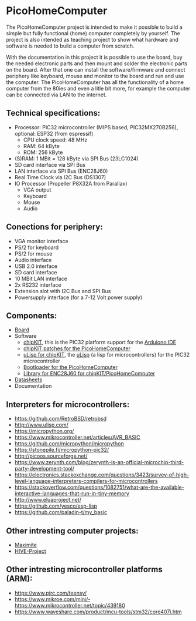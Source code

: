 # PicoHomeComputer

The PicoHomeComputer project is intended to make it possible to build a simple but fully functional (home) computer completely by yourself.
The project is also intended as teaching project to show what hardware and software is needed to build a computer from scratch.

With the documentation in this project it is possible to use the board, buy the needed electronic parts and then mount and solder 
the electronic parts on the board.
After that one can install the software/firmware and connect periphery like keyboard, mouse and monitor to the board and
run and use the computer. The PicoHomeComputer has all the functionality of a home computer from the 80ies and even a litle bit more, 
for example the computer can be connected via LAN to the internet.

Technical specifications:
-------------------------

- Processor: PIC32 microcontroller (MIPS based, PIC32MX270B256), optional: ESP32 (from espressif) 
  - CPU clock speed: 48 MHz
  - RAM: 64 kByte
  - ROM: 256 kByte
- (S)RAM: 1 MBit = 128 kByte via SPI Bus (23LC1024)
- SD card interface via SPI Bus
- LAN interface via SPI Bus (ENC28J60)
- Real Time Clock via I2C Bus (DS1307)
- IO Processor (Propeller  P8X32A from Parallax)
  - VGA output
  - Keyboard
  - Mouse
  - Audio 

Conections for periphery:
-------------------------

- VGA monitor interface
- PS/2 for keyboard
- PS/2 for mouse
- Audio interface
- USB 2.0 interface
- SD card interface  
- 10 MBit LAN interface
- 2x RS232 interface
- Extension slot with I2C Bus and SPI Bus
- Powersupply interface (for a 7-12 Volt power supply) 

Components:
-----------

- [Board](https://github.com/mneuroth/PicoHomeComputer/tree/master/board)
- Software
  - [chipKIT](https://chipkit.net/), this is the PIC32 platform support for the [Arduiono IDE](https://www.arduino.cc/en/Main/Software)
  - [chipKIT patches for the PicoHomeComputer](https://github.com/mneuroth/PicoHomeComputer/tree/master/chipKIT_patches)
  - [uLisp for chipKIT](https://github.com/mneuroth/ulisp-pic32-chipKIT), the [uLisp](http://www.ulisp.com/) (a lisp for microcontrollers) for the PIC32 microcontroller
  - [Bootloader for the PicoHomeComputer](https://github.com/mneuroth/PicoHomeComputer-pic32-bootloader)
  - [Library for ENC28J60 for chipKIT/PicoHomeComputer](https://github.com/mneuroth/PicoHomeComputer-EtherCard)
- [Datasheets](https://github.com/mneuroth/PicoHomeComputer/tree/master/chipKIT_patches/datasheets)
- Documentation

Interpreters for microcontrollers:
----------------------------------

- https://github.com/RetroBSD/retrobsd
- http://www.ulisp.com/
- https://micropython.org/
- https://www.mikrocontroller.net/articles/AVR_BASIC
- https://github.com/micropython/micropython
- https://stonepile.fi/micropython-pic32/
- http://picoos.sourceforge.net/
- https://www.zerynth.com/blog/zerynth-is-an-official-microchip-third-party-development-tool/
- https://electronics.stackexchange.com/questions/3423/survey-of-high-level-language-interpreters-compilers-for-microcontrollers
- https://stackoverflow.com/questions/1082751/what-are-the-available-interactive-languages-that-run-in-tiny-memory
- http://www.eluaproject.net/
- https://github.com/yesco/esp-lisp
- https://github.com/paladin-t/my_basic
 
  
Other intresting computer projects:
-----------------------------------  

- [Maximite](http://geoffg.net/maximite.html)
- [HIVE-Project](https://hive-project.de/)

Other intresting microcontroller platforms (ARM):
-------------------------------------------------

- https://www.pjrc.com/teensy/
- https://www.mikroe.com/mini/- https://www.mikrocontroller.net/topic/439180
- https://www.waveshare.com/product/mcu-tools/stm32/core407i.htm
